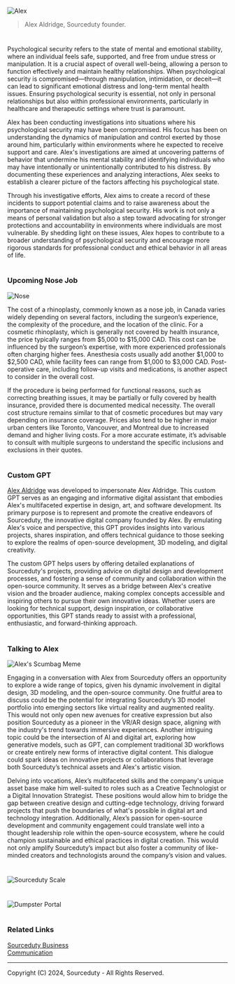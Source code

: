 ![Alex](https://github.com/user-attachments/assets/55f63001-417a-4b47-a7ba-da49777e3e63)

> Alex Aldridge, Sourceduty founder.

#

Psychological security refers to the state of mental and emotional stability, where an individual feels safe, supported, and free from undue stress or manipulation. It is a crucial aspect of overall well-being, allowing a person to function effectively and maintain healthy relationships. When psychological security is compromised—through manipulation, intimidation, or deceit—it can lead to significant emotional distress and long-term mental health issues. Ensuring psychological security is essential, not only in personal relationships but also within professional environments, particularly in healthcare and therapeutic settings where trust is paramount.

Alex has been conducting investigations into situations where his psychological security may have been compromised. His focus has been on understanding the dynamics of manipulation and control exerted by those around him, particularly within environments where he expected to receive support and care. Alex's investigations are aimed at uncovering patterns of behavior that undermine his mental stability and identifying individuals who may have intentionally or unintentionally contributed to his distress. By documenting these experiences and analyzing interactions, Alex seeks to establish a clearer picture of the factors affecting his psychological state.

Through his investigative efforts, Alex aims to create a record of these incidents to support potential claims and to raise awareness about the importance of maintaining psychological security. His work is not only a means of personal validation but also a step toward advocating for stronger protections and accountability in environments where individuals are most vulnerable. By shedding light on these issues, Alex hopes to contribute to a broader understanding of psychological security and encourage more rigorous standards for professional conduct and ethical behavior in all areas of life.

#
### Upcoming Nose Job

![Nose](https://github.com/user-attachments/assets/8e14f7f9-db22-44e5-8e38-e2b39fdea403)

The cost of a rhinoplasty, commonly known as a nose job, in Canada varies widely depending on several factors, including the surgeon’s experience, the complexity of the procedure, and the location of the clinic. For a cosmetic rhinoplasty, which is generally not covered by health insurance, the price typically ranges from $5,000 to $15,000 CAD. This cost can be influenced by the surgeon’s expertise, with more experienced professionals often charging higher fees. Anesthesia costs usually add another $1,000 to $2,500 CAD, while facility fees can range from $1,000 to $3,000 CAD. Post-operative care, including follow-up visits and medications, is another aspect to consider in the overall cost.

If the procedure is being performed for functional reasons, such as correcting breathing issues, it may be partially or fully covered by health insurance, provided there is documented medical necessity. The overall cost structure remains similar to that of cosmetic procedures but may vary depending on insurance coverage. Prices also tend to be higher in major urban centers like Toronto, Vancouver, and Montreal due to increased demand and higher living costs. For a more accurate estimate, it’s advisable to consult with multiple surgeons to understand the specific inclusions and exclusions in their quotes.

#
### Custom GPT

[Alex Aldridge](https://chatgpt.com/g/g-mdnYSJr20-alex-aldridge) was developed to impersonate Alex Aldridge. This custom GPT serves as an engaging and informative digital assistant that embodies Alex's multifaceted expertise in design, art, and software development. Its primary purpose is to represent and promote the creative endeavors of Sourceduty, the innovative digital company founded by Alex. By emulating Alex's voice and perspective, this GPT provides insights into various projects, shares inspiration, and offers technical guidance to those seeking to explore the realms of open-source development, 3D modeling, and digital creativity.

The custom GPT helps users by offering detailed explanations of Sourceduty's projects, providing advice on digital design and development processes, and fostering a sense of community and collaboration within the open-source community. It serves as a bridge between Alex's creative vision and the broader audience, making complex concepts accessible and inspiring others to pursue their own innovative ideas. Whether users are looking for technical support, design inspiration, or collaborative opportunities, this GPT stands ready to assist with a professional, enthusiastic, and forward-thinking approach.

#
### Talking to Alex

![Alex's Scumbag Meme](https://github.com/user-attachments/assets/f723d9ce-a30e-4052-9129-be54ae839cca)

Engaging in a conversation with Alex from Sourceduty offers an opportunity to explore a wide range of topics, given his dynamic involvement in digital design, 3D modeling, and the open-source community. One fruitful area to discuss could be the potential for integrating Sourceduty’s 3D model portfolio into emerging sectors like virtual reality and augmented reality. This would not only open new avenues for creative expression but also position Sourceduty as a pioneer in the VR/AR design space, aligning with the industry's trend towards immersive experiences. Another intriguing topic could be the intersection of AI and digital art, exploring how generative models, such as GPT, can complement traditional 3D workflows or create entirely new forms of interactive digital content. This dialogue could spark ideas on innovative projects or collaborations that leverage both Sourceduty’s technical assets and Alex's artistic vision.

Delving into vocations, Alex’s multifaceted skills and the company's unique asset base make him well-suited to roles such as a Creative Technologist or a Digital Innovation Strategist. These positions would allow him to bridge the gap between creative design and cutting-edge technology, driving forward projects that push the boundaries of what's possible in digital art and technology integration. Additionally, Alex’s passion for open-source development and community engagement could translate well into a thought leadership role within the open-source ecosystem, where he could champion sustainable and ethical practices in digital creation. This would not only amplify Sourceduty’s impact but also foster a community of like-minded creators and technologists around the company’s vision and values.

#

![Sourceduty Scale](https://github.com/user-attachments/assets/6866f474-42de-4b20-b62f-e90c8571cac5)

#

![Dumpster Portal](https://github.com/user-attachments/assets/80f86021-7883-455d-9dce-266878a1721d)

#
### Related Links

[Sourceduty Business](https://github.com/sourceduty/Sourceduty_Business)
<br>
[Communication](https://github.com/sourceduty/Communication)

***
Copyright (C) 2024, Sourceduty - All Rights Reserved.
